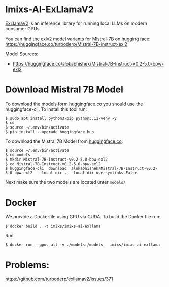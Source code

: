 # Imixs-AI-ExLlamaV2

[ExLlamaV2](https://github.com/turboderp/exllamav2)  is an inference library for running local LLMs on modern consumer GPUs.

You can find the exlv2 model variants for Mistral-7B on hugging face: https://huggingface.co/turboderp/Mistral-7B-instruct-exl2


Model Sources:

 - https://huggingface.co/alokabhishek/Mistral-7B-Instruct-v0.2-5.0-bpw-exl2



# Download Mistral 7B Model

To download the models form huggingface.co you should use the huggingface-cli. To install this tool  run:

```
$ sudo apt install python3-pip python3.11-venv -y
$ cd
$ source ~/.env/bin/activate
$ pip install --upgrade huggingface_hub
```


To download the Mistral 7B Model from [huggingface.co](https://huggingface.co/alokabhishek/Mistral-7B-Instruct-v0.2-5.0-bpw-exl2): 

```
$ source ~/.env/bin/activate
$ cd models
$ mkdir Mistral-7B-Instruct-v0.2-5.0-bpw-exl2
$ cd Mistral-7B-Instruct-v0.2-5.0-bpw-exl2
$ huggingface-cli  download  alokabhishek/Mistral-7B-Instruct-v0.2-5.0-bpw-exl2  --local-dir . --local-dir-use-symlinks False
```

Next make sure the two models are located unter `models/`





# Docker

We provide a Dockerfile using GPU via CUDA. To build the Docker file run:

    $ docker build . -t imixs/imixs-ai-exllama

Run

    $ docker run --gpus all -v ./models:/models   imixs/imixs-ai-exllama



# Problems:

https://github.com/turboderp/exllamav2/issues/371